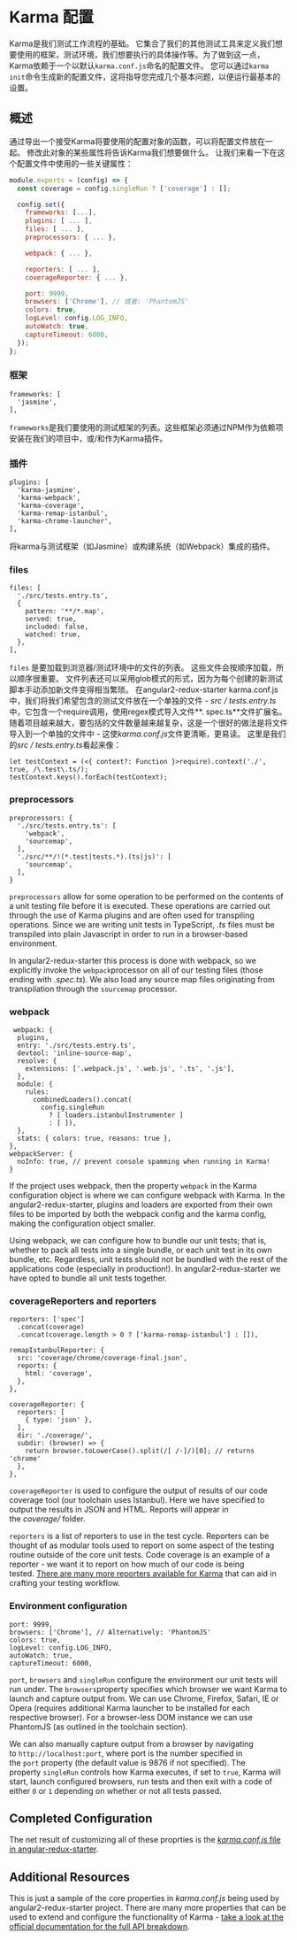 # Karma 配置

Karma是我们测试工作流程的基础。 它集合了我们的其他测试工具来定义我们想要使用的框架，测试环境，我们想要执行的具体操作等。为了做到这一点，Karma依赖于一个以默认`karma.conf.js`命名的配置文件。
您可以通过`karma init`命令生成新的配置文件，这将指导您完成几个基本问题，以便运行最基本的设置。

## 概述

通过导出一个接受Karma将要使用的配置对象的函数，可以将配置文件放在一起。 修改此对象的某些属性将告诉Karma我们想要做什么。 让我们来看一下在这个配置文件中使用的一些关键属性：

```javascript
module.exports = (config) => {
  const coverage = config.singleRun ? ['coverage'] : [];

  config.set({
    frameworks: [...],
    plugins: [ ... ],
    files: [ ... ],
    preprocessors: { ... },

    webpack: { ... },

    reporters: [ ... ],
    coverageReporter: { ... },

    port: 9999,
    browsers: ['Chrome'], // 或者: 'PhantomJS'
    colors: true,
    logLevel: config.LOG_INFO,
    autoWatch: true,
    captureTimeout: 6000,
  });
};
```

### 框架

```
frameworks: [
  'jasmine',
],
```

`frameworks`是我们要使用的测试框架的列表。这些框架必须通过NPM作为依赖项安装在我们的项目中，或/和作为Karma插件。

### 插件

```
plugins: [
  'karma-jasmine',
  'karma-webpack',
  'karma-coverage',
  'karma-remap-istanbul',
  'karma-chrome-launcher',
],

```

将karma与测试框架（如Jasmine）或构建系统（如Webpack）集成的插件。

### files

```
files: [
  './src/tests.entry.ts',
  {
    pattern: '**/*.map',
    served: true,
    included: false,
    watched: true,
  },
],

```

`files` 是要加载到浏览器/测试环境中的文件的列表。 这些文件会按顺序加载，所以顺序很重要。 文件列表还可以采用glob模式的形式，因为为每个创建的新测试脚本手动添加新文件变得相当繁琐。
在angular2-redux-starter karma.conf.js中，我们将我们希望包含的测试文件放在一个单独的文件 - *src / tests.entry.ts*中，它包含一个require调用，使用regex模式导入文件**. spec.ts**文件扩展名。 随着项目越来越大，要包括的文件数量越来越复杂，这是一个很好的做法是将文件导入到一个单独的文件中 - 这使*karma.conf.js*文件更清晰，更易读。 这里是我们的*src / tests.entry.ts*看起来像：

```
let testContext = (<{ context?: Function }>require).context('./', true, /\.test\.ts/);
testContext.keys().forEach(testContext);

```

### preprocessors

```
preprocessors: {
  './src/tests.entry.ts': [
    'webpack',
    'sourcemap',
  ],
  './src/**/!(*.test|tests.*).(ts|js)': [
    'sourcemap',
  ],
}

```

`preprocessors` allow for some operation to be performed on the contents of a unit testing file before it is executed. These operations are carried out through the use of Karma plugins and are often used for transpiling operations. Since we are writing unit tests in TypeScript, *.ts* files must be transpiled into plain Javascript in order to run in a browser-based environment.

In angular2-redux-starter this process is done with webpack, so we explicitly invoke the `webpack`processor on all of our testing files (those ending with *.spec.ts*). We also load any source map files originating from transpilation through the `sourcemap` processor.

### webpack

```
 webpack: {
  plugins,
  entry: './src/tests.entry.ts',
  devtool: 'inline-source-map',
  resolve: {
    extensions: ['.webpack.js', '.web.js', '.ts', '.js'],
  },
  module: {
    rules:
      combinedLoaders().concat(
        config.singleRun
          ? [ loaders.istanbulInstrumenter ]
          : [ ]),
  },
  stats: { colors: true, reasons: true },
},
webpackServer: {
  noInfo: true, // prevent console spamming when running in Karma!
}

```

If the project uses webpack, then the property `webpack` in the Karma configuration object is where we can configure webpack with Karma. In the angular2-redux-starter, plugins and loaders are exported from their own files to be imported by both the webpack config and the karma config, making the configuration object smaller.

Using webpack, we can configure how to bundle our unit tests; that is, whether to pack all tests into a single bundle, or each unit test in its own bundle, etc. Regardless, unit tests should not be bundled with the rest of the applications code (especially in production!). In angular2-redux-starter we have opted to bundle all unit tests together.

### coverageReporters and reporters

```
reporters: ['spec']
  .concat(coverage)
  .concat(coverage.length > 0 ? ['karma-remap-istanbul'] : []),

remapIstanbulReporter: {
  src: 'coverage/chrome/coverage-final.json',
  reports: {
    html: 'coverage',
  },
},

coverageReporter: {
  reporters: [
    { type: 'json' },
  ],
  dir: './coverage/',
  subdir: (browser) => {
    return browser.toLowerCase().split(/[ /-]/)[0]; // returns 'chrome'
  },
},

```

`coverageReporter` is used to configure the output of results of our code coverage tool (our toolchain uses Istanbul). Here we have specified to output the results in JSON and HTML. Reports will appear in the *coverage/* folder.

`reporters` is a list of reporters to use in the test cycle. Reporters can be thought of as modular tools used to report on some aspect of the testing routine outside of the core unit tests. Code coverage is an example of a reporter - we want it to report on how much of our code is being tested. [There are many more reporters available for Karma](https://www.npmjs.com/browse/keyword/karma-reporter) that can aid in crafting your testing workflow.

### Environment configuration

```
port: 9999,
browsers: ['Chrome'], // Alternatively: 'PhantomJS'
colors: true,
logLevel: config.LOG_INFO,
autoWatch: true,
captureTimeout: 6000,

```

`port`, `browsers` and `singleRun` configure the environment our unit tests will run under. The `browsers`property specifies which browser we want Karma to launch and capture output from. We can use Chrome, Firefox, Safari, IE or Opera (requires additional Karma launcher to be installed for each respective browser). For a browser-less DOM instance we can use PhantomJS (as outlined in the toolchain section).

We can also manually capture output from a browser by navigating to `http://localhost:port`, where port is the number specified in the `port` property (the default value is 9876 if not specified). The property `singleRun` controls how Karma executes, if set to `true`, Karma will start, launch configured browsers, run tests and then exit with a code of either `0` or `1` depending on whether or not all tests passed.

## Completed Configuration

The net result of customizing all of these proprties is the [*karma.conf.js* file in angular-redux-starter](https://github.com/rangle/angular2-redux-example/blob/master/karma.conf.js).

## Additional Resources

This is just a sample of the core properties in *karma.conf.js* being used by angular2-redux-starter project. There are many more properties that can be used to extend and configure the functionality of Karma - [take a look at the official documentation for the full API breakdown](http://karma-runner.github.io/0.13/config/configuration-file.html).